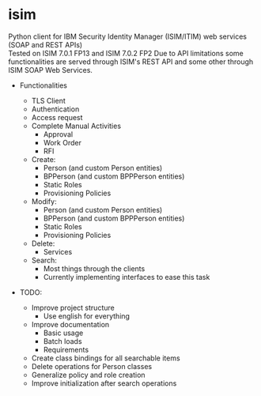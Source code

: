 # isim
Python client for IBM Security Identity Manager (ISIM/ITIM) web services (SOAP and REST APIs) <br>
Tested on ISIM 7.0.1 FP13 and ISIM 7.0.2 FP2
Due to API limitations some functionalities are served through ISIM's REST API and some other through ISIM SOAP Web Services. <br>

- Functionalities
    - TLS Client
    - Authentication
    - Access request
    - Complete Manual Activities
        - Approval
        - Work Order
        - RFI
    - Create:
        - Person (and custom Person entities)
        - BPPerson (and custom BPPPerson entities)
        - Static Roles
        - Provisioning Policies
    - Modify:
        - Person (and custom Person entities)
        - BPPerson (and custom BPPPerson entities)
        - Static Roles
        - Provisioning Policies
    - Delete:
        - Services
    - Search: 
        - Most things through the clients
        - Currently implementing interfaces to ease this task


- TODO:
    - Improve project structure
        - Use english for everything
    - Improve documentation
        - Basic usage
        - Batch loads
        - Requirements
    - Create class bindings for all searchable items
    - Delete operations for Person classes
    - Generalize policy and role creation
    - Improve initialization after search operations
